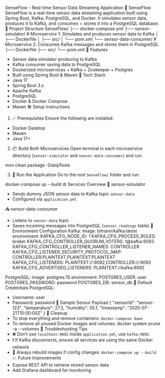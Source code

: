 SenseFlow - Real-time Sensor Data Streaming Application
📡 SenseFlow
SenseFlow is a real-time sensor data streaming application built using Spring Boot, Kafka, PostgreSQL, and Docker. It simulates sensor data, produces it to Kafka, and consumes + stores it into a PostgreSQL database.
🧱 Project Structure
SenseFlow/
├── docker-compose.yml
├── sensor-simulator/          # Microservice 1: Simulates and produces sensor data to Kafka
│   ├── Dockerfile
│   ├── src/
│   └── pom.xml
└── sensor-data-consumer/      # Microservice 2: Consumes Kafka messages and stores them in PostgreSQL
    ├── Dockerfile
    ├── src/
    └── pom.xml
🚀 Features
- Sensor data simulator producing to Kafka
- Kafka consumer saving data to PostgreSQL
- Dockerized microservices + Kafka + Zookeeper + Postgres
- Built using Spring Boot & Maven
🔧 Tech Stack
- Java 17
- Spring Boot 3.x
- Apache Kafka
- PostgreSQL
- Docker & Docker Compose
- Maven
🛠️ Setup Instructions
1. ✅ Prerequisites
Ensure the following are installed:
- Docker Desktop
- Maven
- Java 17+

2. 📦 Build Both Microservices
Open terminal in each microservice directory (`sensor-simulator` and `sensor-data-consumer`) and run:

mvn clean package -DskipTests

3. 🐳 Run the Application
Go to the root `SenseFlow/` folder and run:

docker-compose up --build
⚙️ Services Overview
🧪 sensor-simulator
- Sends dummy JSON sensor data to Kafka topic `sensor-data`
- Configured via `application.yml`

📥 sensor-data-consumer
- Listens to `sensor-data` topic
- Saves incoming messages into PostgreSQL (`sensor_readings` table)
📝 Environment Configuration
Kafka:
  image: bitnami/kafka:latest
  environment:
    KAFKA_CFG_NODE_ID: 1
    KAFKA_CFG_PROCESS_ROLES: broker
    KAFKA_CFG_CONTROLLER_QUORUM_VOTERS: 1@kafka:9093
    KAFKA_CFG_CONTROLLER_LISTENER_NAMES: CONTROLLER
    KAFKA_CFG_LISTENER_SECURITY_PROTOCOL_MAP: CONTROLLER:PLAINTEXT,PLAINTEXT:PLAINTEXT
    KAFKA_CFG_LISTENERS: PLAINTEXT://:9092,CONTROLLER://:9093
    KAFKA_CFG_ADVERTISED_LISTENERS: PLAINTEXT://kafka:9092

PostgreSQL:
  image: postgres:15
  environment:
    POSTGRES_USER: user
    POSTGRES_PASSWORD: password
    POSTGRES_DB: sensor_db
🔐 Default Credentials
PostgreSQL:
- Username: user
- Password: password
🧪 Sample Sensor Payload
{
  "sensorId": "sensor-123",
  "temperature": 27.3,
  "humidity": 55.1,
  "timestamp": "2025-07-21T10:00:00Z"
}
🧹 Cleanup
- To stop everything and remove containers: `docker-compose down`
- To remove all unused Docker images and volumes:
  docker system prune -a --volumes
🧭 Troubleshooting Tips
- ❌ Don’t use `localhost:9092` inside `application.yml`, use `kafka:9092`
- ❗ If Kafka disconnects, ensure all services are using the same Docker network
- 🔁 Always rebuild images if config changes: `docker-compose up --build`
📈 Future Improvements
- Expose REST API to retrieve stored sensor data
- Add Grafana dashboard for monitoring
